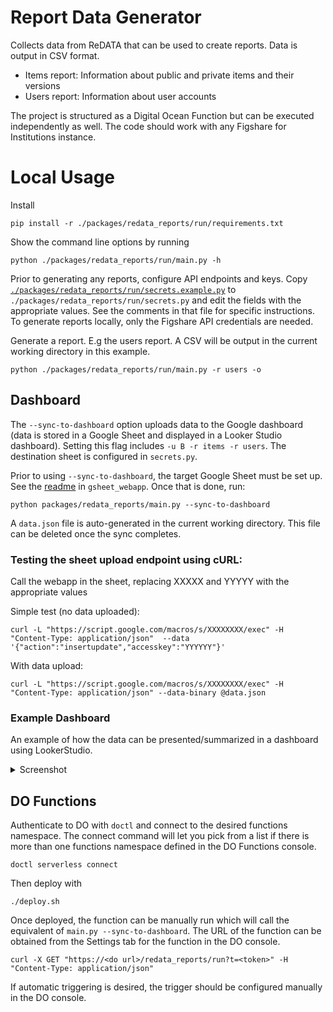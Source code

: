 # Report Data Generator

Collects data from ReDATA that can be used to create reports. Data is output in CSV format.

- Items report: Information about public and private items and their versions
- Users report: Information about user accounts

The project is structured as a Digital Ocean Function but can be executed independently as well. The code should work with any Figshare for Institutions instance. 

# Local Usage

Install
```
pip install -r ./packages/redata_reports/run/requirements.txt
```

Show the command line options by running
```
python ./packages/redata_reports/run/main.py -h
```

Prior to generating any reports, configure API endpoints and keys. Copy [`./packages/redata_reports/run/secrets.example.py`](packages/redata_reports/run/secrets.example.py) to `./packages/redata_reports/run/secrets.py` and edit the fields with the appropriate values. See the comments in that file for specific instructions. To generate reports locally, only the Figshare API credentials are needed.

Generate a report. E.g the users report. A CSV will be output in the current working directory in this example.
```
python ./packages/redata_reports/run/main.py -r users -o
```

## Dashboard

The `--sync-to-dashboard` option uploads data to the Google dashboard (data is stored in a Google Sheet and displayed in a Looker Studio dashboard). Setting this flag includes `-u B -r items -r users`. The destination sheet is configured in `secrets.py`. 

Prior to using `--sync-to-dashboard`, the target Google Sheet must be set up. See the [readme](gsheet_webapp/README.md) in `gsheet_webapp`. Once that is done, run:
```
python packages/redata_reports/main.py --sync-to-dashboard
```
A `data.json` file is auto-generated in the current working directory. This file can be deleted once the sync completes.


### Testing the sheet upload endpoint using cURL:

Call the webapp in the sheet, replacing XXXXX and YYYYY with the appropriate values

Simple test (no data uploaded):
```
curl -L "https://script.google.com/macros/s/XXXXXXXX/exec" -H "Content-Type: application/json"  --data '{"action":"insertupdate","accesskey":"YYYYYY"}'
```

With data upload:
```
curl -L "https://script.google.com/macros/s/XXXXXXXX/exec" -H "Content-Type: application/json" --data-binary @data.json
```

### Example Dashboard
An example of how the data can be presented/summarized in a dashboard using LookerStudio.
<details>
  <summary>Screenshot</summary>
  
  ![LookerStudioSample](https://github.com/user-attachments/assets/659abeb3-8a81-4eb6-8bb1-0632f50d8958)
  
</details>


## DO Functions

Authenticate to DO with `doctl` and connect to the desired functions namespace. The connect command will let you pick from a list if there is more than one functions namespace defined in the DO Functions console.
```
doctl serverless connect
```

Then deploy with
```
./deploy.sh
```

Once deployed, the function can be manually run which will call the equivalent of `main.py --sync-to-dashboard`. The URL of the function can be obtained from the Settings tab for the function in the DO console.
```
curl -X GET "https://<do url>/redata_reports/run?t=<token>" -H "Content-Type: application/json"
```

If automatic triggering is desired, the trigger should be configured manually in the DO console.
